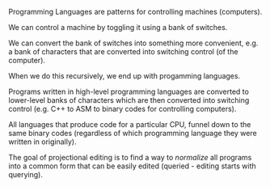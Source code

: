Programming Languages are patterns for controlling machines (computers).

We can control a machine by toggling it using a bank of switches.

We can convert the bank of switches into something more convenient, e.g. a bank of characters that are converted into switching control (of the computer).

When we do this recursively, we end up with progamming languages.

Programs written in high-level programming languages are converted to lower-level banks of characters which are then converted into switching control (e.g. C++ to ASM to binary codes for controlling computers).

All languages that produce code for a particular CPU, funnel down to the same binary codes (regardless of which programming language they were written in originally).

The goal of projectional editing is to find a way to *normalize* all programs into a common form that can be easily edited (queried - editing starts with querying).
